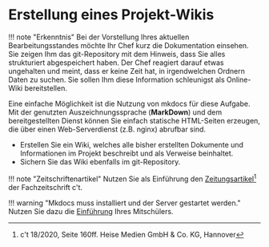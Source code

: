 # Erstellung eines Projekt-Wikis

!!! note "Erkenntnis"
    Bei der Vorstellung Ihres aktuellen Bearbeitungsstandes möchte Ihr Chef kurz die Dokumentation einsehen. Sie zeigen Ihm das git-Repository mit dem Hinweis, dass Sie alles strukturiert abgespeichert haben. Der Chef reagiert darauf etwas ungehalten und meint, dass er keine Zeit hat, in irgendwelchen Ordnern Daten zu suchen. Sie sollen Ihm diese Information schleunigst als Online-Wiki bereitstellen.

Eine einfache Möglichkeit ist die Nutzung von mkdocs für diese Aufgabe. Mit der genutzten Auszeichnungssprache (**MarkDown**) und dem bereitgestellten Dienst können Sie einfach statische HTML-Seiten erzeugen, die über einen Web-Serverdienst (z.B. nginx) abrufbar sind.


* Erstellen Sie ein Wiki, welches alle bisher erstellten Dokumente und Informationen im Projekt beschreibt und als Verweise beinhaltet.
* Sichern Sie das Wiki ebenfalls im git-Repository.


!!! note "Zeitschriftenartikel"
    Nutzen Sie als Einführung den [Zeitungsartikel](/pdf/ct.20.18.160-162.pdf)[^1] der Fachzeitschrift c't.

!!! warning "Mkdocs muss installiert und der Server gestartet werden."
    Nutzen Sie dazu die [Einführung](https://fabi321.github.io/mkdocs-showcase/) Ihres Mitschülers.

[^1]: c't 18/2020, Seite 160ff. Heise Medien GmbH & Co. KG, Hannover